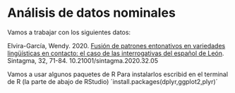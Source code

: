 # Análisis de datos nominales

Vamos a trabajar con los siguientes datos:

Elvira-García, Wendy. 2020. [Fusión de patrones entonativos en variedades lingüísticas en contacto: el caso de las interrogativas del español de León](http://www.sintagma.udl.cat/export/sites/Sintagma/documents/articles_32/Sintagma-32_5.pdf). Sintagma, 32, 71-84. 10.21001/sintagma.2020.32.05

Vamos a usar algunos paquetes de R
Para instalarlos escribid en el terminal de R (la parte de abajo de RStudio)
´install.packages(dplyr,ggplot2,plyr)´
